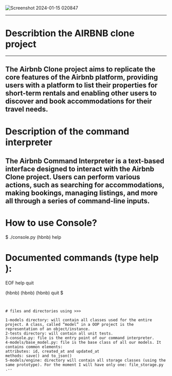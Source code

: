 

![Screenshot 2024-01-15 020847](https://github.com/nadashaban10/AirBnB_clone/assets/122872974/ee4cfe5c-8c4f-4fd1-8c94-129a17fc715c)


--------------------------------------------

# Describtion the AIRBNB clone project
---------------------------------------------
The Airbnb Clone project aims to replicate the core features of the Airbnb platform,
providing users with a platform to list their properties for short-term rentals
and enabling other users to discover and book accommodations for their travel needs.
---------------------------------------------
# Description of the command interpreter
The Airbnb Command Interpreter is a text-based interface designed to interact
with the Airbnb Clone project. Users can perform various actions,
such as searching for accommodations, making bookings, managing listings, and more
all through a series of command-line inputs.
----------------------------------------------
# How to use Console?

$ ./console.py
(hbnb) help

Documented commands (type help <topic>):
========================================
EOF  help  quit

(hbnb) 
(hbnb) 
(hbnb) quit
$
```


# files and directories using >>>

1-models directory: will contain all classes used for the entire project. A class, called “model” in a OOP project is the representation of an object/instance.
2-tests directory: will contain all unit tests.
3-console.py: file is the entry point of our command interpreter.
4-models/base_model.py: file is the base class of all our models. It contains common elements:
attributes: id, created_at and updated_at
methods: save() and to_json()
5-models/engine: directory will contain all storage classes (using the same prototype). For the moment I will have only one: file_storage.py .--
